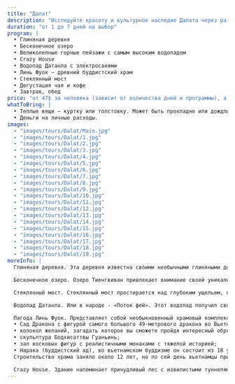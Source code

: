 ```yaml
---
title: "Далат"
description: "Исследуйте красоту и культурное наследие Далата через различные увлекательные достопримечательности."
duration: "от 1 до 7 дней на выбор"
program: |
  • Глиняная деревня
  • Бесконечное озеро
  • Великолепные горные пейзажи с самым высоким водопадом
  • Crazy House
  • Водопад Датанла с электросанями
  • Линь Фуок — древний буддистский храм
  • Стеклянный мост
  • Дегустация чая и кофе
  • Завтрак, обед
price: "от 47$ за человека (зависит от количества дней и программы), а также вход на стеклянный мост оплачивается отдельно."
whatToBring: |
  • Теплые вещи − куртку или толстовку. Может быть прохладно или дождливо.
  • Деньги на личные расходы.
images:
  - "images/tours/Dalat/Main.jpg"
  - "images/tours/Dalat/1.jpg"
  - "images/tours/Dalat/2.jpg"
  - "images/tours/Dalat/3.jpg"
  - "images/tours/Dalat/4.jpg"
  - "images/tours/Dalat/5.jpg"
  - "images/tours/Dalat/6.jpg"
  - "images/tours/Dalat/7.jpg"
  - "images/tours/Dalat/8.jpg"
  - "images/tours/Dalat/9.jpg"
  - "images/tours/Dalat/10.jpg"
  - "images/tours/Dalat/11.jpg"
  - "images/tours/Dalat/12.jpg"
  - "images/tours/Dalat/13.jpg"
  - "images/tours/Dalat/14.jpg"
  - "images/tours/Dalat/15.jpg"
  - "images/tours/Dalat/16.jpg"
  - "images/tours/Dalat/17.jpg"
  - "images/tours/Dalat/18.jpg"
  - "images/tours/Dalat/19.jpg"
moreInfo: |
  Глиняная деревня. Эта деревня известна своими необычными глиняными домами. Вы увидите воссозданную историю Далата с древних времен и до наших дней. Здесь и копии архитектурных памятников города, и животных и многое другое. Общий колорит местности - темно-красная глина и солома. Один из таких домов был включен в Книгу рекордов Вьетнама как самый большой глиняный дом в стране. Эта уникальная местность привлекает туристов, желающих познакомиться с традиционной архитектурой региона.

  Бесконечное озеро. Озеро Тиенгвиван привлекает внимание своей уникальной композицией из двух лиц – мужского и женского. Существует мнение, что фигуры символизируют любовь на расстоянии, окутанную гармонией и единением. Расположенное в живописном районе Вьетнама, это место стало символом любви и взаимопонимания, увековеченным в природе. Поговаривают, если влюбленная пара сфотографируется на фоне этих скульптур, то никогда не расстанется.

  Стеклянный мост. Стеклянный мост простирается над глубоким ущельем, предоставляя посетителям захватывающий вид на горы и леса. Прогуливаясь по нему, можно испытать непередаваемые ощущения, адреналин. Стоит отметить, что мост в Далате считается одним из самых длинных в мире пешеходных стеклянных мостов, общей протяженностью в 632 метра.

  Водопад Датанла. Или в народе - «Поток фей». Этот водопад получил свое название благодаря легенде, согласно которой здесь жили прекрасные феи и купались в чистейших водах, а также благодаря волшебной атмосфере вокруг. Спуститься к водопаду можно на электросанях, сделав по пути множество красивых кадров и насладившись видами водопада с разных сторон.

  Пагода Линь Фуок. Представляет собой необыкновенный храмовый комплекс, который облицован осколками разбитой посуды и бутылок. У него есть и второе название — «Бутылочная пагода». Помимо основной пагоды, на территории комплекса расположены также:
  • Сад Дракона с фигурой самого большого 49-метрового дракона во Вьетнаме, стилизованного керамической мозаикой;
  • колокол желаний, загадать которое вы сможете пройдя интересный обряд;
  • скульптура Бодхисаттвы Гуаньинь;
  • зал восковых фигур с реалистичными монахами с тяжелой историей;
  • Нарака (буддистский ад), во вьетнамском буддизме он состоит из 18 уровней.
  Строительство храма заняло около 12 лет, но по сей день вьетнамцы приносят осколки бутылок и посуды, чтобы развитие комплекса продолжалось.

  Crazy House. Здание напоминает причудливый лес с извилистыми туннелями, мостами и лестницами. Архитектура сочетает в себе элементы сюрреализма и фэнтазийных мотивов с участием животных и насекомых в виде скульптур и украшений стен. Вы сможете свободно прогуляться по лабиринтам террас, осмотреть номера арт-отеля, сделать невероятные фотографии на фоне этого уникального архитектурного творения Вьетнама.
---
```

